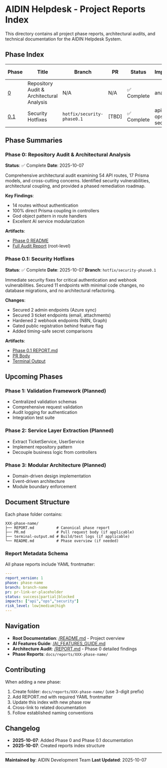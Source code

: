 # AIDIN Helpdesk - Project Reports Index

This directory contains all project phase reports, architectural audits, and technical documentation for the AIDIN Helpdesk System.

## Phase Index

| Phase | Title | Branch | PR | Status | Impacts | Risk Level |
|-------|-------|--------|----| -------|---------|------------|
| [0](./000-phase-0/) | Repository Audit & Architectural Analysis | N/A | N/A | ✅ Complete | analysis | low |
| [0.1](./010-phase-0.1-security-hotfixes/) | Security Hotfixes | `hotfix/security-phase0.1` | [TBD] | ✅ Complete | api, ops, security | medium |

## Phase Summaries

### Phase 0: Repository Audit & Architectural Analysis
**Status**: ✅ Complete
**Date**: 2025-10-07

Comprehensive architectural audit examining 54 API routes, 17 Prisma models, and cross-cutting concerns. Identified security vulnerabilities, architectural coupling, and provided a phased remediation roadmap.

**Key Findings**:
- 14 routes without authentication
- 100% direct Prisma coupling in controllers
- God object pattern in route handlers
- Excellent AI service modularization

**Artifacts**:
- [Phase 0 README](./000-phase-0/README.md)
- [Full Audit Report](/REPORT.md) (root-level)

### Phase 0.1: Security Hotfixes
**Status**: ✅ Complete
**Date**: 2025-10-07
**Branch**: `hotfix/security-phase0.1`

Immediate security fixes for critical authentication and webhook vulnerabilities. Secured 11 endpoints with minimal code changes, no database migrations, and no architectural refactoring.

**Changes**:
- Secured 2 admin endpoints (Azure sync)
- Secured 3 ticket endpoints (email, attachments)
- Hardened 2 webhook endpoints (N8N, Graph)
- Gated public registration behind feature flag
- Added timing-safe secret comparisons

**Artifacts**:
- [Phase 0.1 REPORT.md](./010-phase-0.1-security-hotfixes/REPORT.md)
- [PR Body](./010-phase-0.1-security-hotfixes/PR.md)
- [Terminal Output](./010-phase-0.1-security-hotfixes/terminal-output.md)

## Upcoming Phases

### Phase 1: Validation Framework (Planned)
- Centralized validation schemas
- Comprehensive request validation
- Audit logging for authentication
- Integration test suite

### Phase 2: Service Layer Extraction (Planned)
- Extract TicketService, UserService
- Implement repository pattern
- Decouple business logic from controllers

### Phase 3: Modular Architecture (Planned)
- Domain-driven design implementation
- Event-driven architecture
- Module boundary enforcement

## Document Structure

Each phase folder contains:
```
XXX-phase-name/
├── REPORT.md          # Canonical phase report
├── PR.md              # Pull request body (if applicable)
├── terminal-output.md # Build/test logs (if applicable)
└── README.md          # Phase overview (if needed)
```

### Report Metadata Schema

All phase reports include YAML frontmatter:
```yaml
---
report_version: 1
phase: phase-name
branch: branch-name
pr: pr-link-or-placeholder
status: success|partial|blocked
impacts: ["api","ops","security"]
risk_level: low|medium|high
---
```

## Navigation

- **Root Documentation**: [/README.md](/README.md) - Project overview
- **AI Features Guide**: [/AI_FEATURES_GUIDE.md](/AI_FEATURES_GUIDE.md)
- **Architecture Audit**: [/REPORT.md](/REPORT.md) - Phase 0 detailed findings
- **Phase Reports**: `docs/reports/XXX-phase-name/`

## Contributing

When adding a new phase:

1. Create folder: `docs/reports/XXX-phase-name/` (use 3-digit prefix)
2. Add REPORT.md with required YAML frontmatter
3. Update this index with new phase row
4. Cross-link to related documentation
5. Follow established naming conventions

## Changelog

- **2025-10-07**: Added Phase 0 and Phase 0.1 documentation
- **2025-10-07**: Created reports index structure

---

**Maintained by**: AIDIN Development Team
**Last Updated**: 2025-10-07
